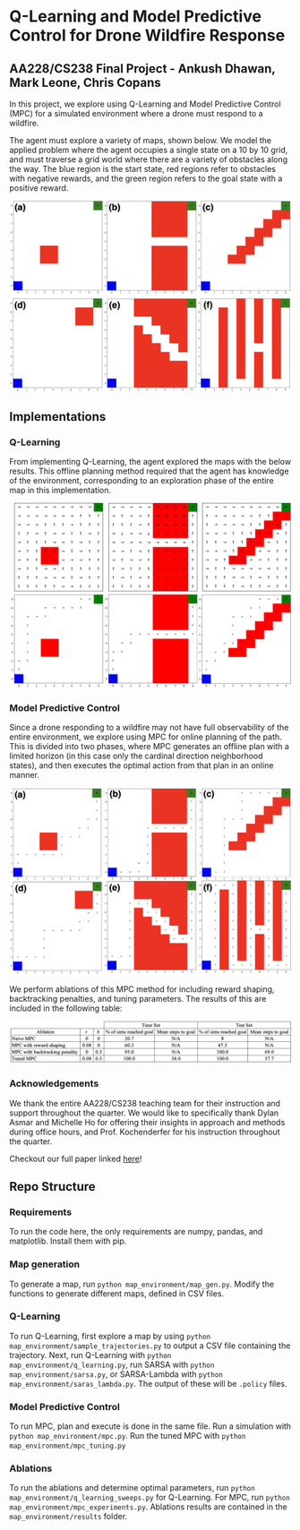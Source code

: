 # Q-Learning and Model Predictive Control for Drone Wildfire Response
## AA228/CS238 Final Project - Ankush Dhawan, Mark Leone, Chris Copans

In this project, we explore using Q-Learning and Model Predictive Control (MPC) for a simulated environment where a drone must respond to a wildfire. 

The agent must explore a variety of maps, shown below. We model the applied problem where the agent occupies a single state on a 10 by 10 grid, and must traverse a grid world where there are a variety of obstacles along the way. The blue region is the start state, red regions refer to obstacles with negative rewards, and the green region refers to the goal state with a positive reward.

![Alt text](map_environment/map_imgs/blankmaps.png)

## Implementations

### Q-Learning
From implementing Q-Learning, the agent explored the maps with the below results. This offline planning method required that the agent has knowledge of the environment, corresponding to an exploration phase of the entire map in this implementation.

![Alt text](map_environment/map_imgs/q_learning_results.png)

### Model Predictive Control
Since a drone responding to a wildfire may not have full observability of the entire environment, we explore using MPC for online planning of the path. This is divided into two phases, where MPC generates an offline plan with a limited horizon (in this case only the cardinal direction neighborhood states), and then executes the optimal action from that plan in an online manner. 

![Alt text](map_environment/map_imgs/mpc_results.png)

We perform ablations of this MPC method for including reward shaping, backtracking penalties, and tuning parameters. The results of this are included in the following table: 

![Alt text](map_environment/map_imgs/mpc_ablations_table.png)

### Acknowledgements
We thank the entire AA228/CS238 teaching team for their instruction and support throughout the quarter. We would like to specifically thank Dylan Asmar and Michelle Ho for offering their insights in approach and methods during office hours, and Prof. Kochenderfer for his instruction throughout the quarter.

Checkout our full paper linked [here](https://github.com/ankushDhawan5812/aa228-project/blob/main/aa228_report.pdf)!

## Repo Structure
### Requirements
To run the code here, the only requirements are numpy, pandas, and matplotlib. Install them with pip.

### Map generation
To generate a map, run ``python map_environment/map_gen.py``. Modify the functions to generate different maps, defined in CSV files.

### Q-Learning
To run Q-Learning, first explore a map by using ``python map_environment/sample_trajectories.py`` to output a CSV file containing the trajectory. Next, run Q-Learning with ``python map_environment/q_learning.py``, run SARSA with ``python map_environment/sarsa.py``, or SARSA-Lambda with ``python map_environment/saras_lambda.py``. The output of these will be ``.policy`` files. 

### Model Predictive Control
To run MPC, plan and execute is done in the same file. Run a simulation with ``python map_environment/mpc.py``. Run the tuned MPC with ``python map_environment/mpc_tuning.py``

### Ablations
To run the ablations and determine optimal parameters, run ``python map_environment/q_learning_sweeps.py`` for Q-Learning. For MPC, run ``python map_environment/mpc_experiments.py``. Ablations results are contained in the ``map_environment/results`` folder.



